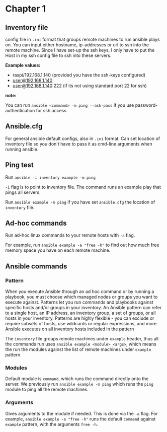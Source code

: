 # Chapter 1

## Inventory file

config file in `.ini` format that groups remote machines to run ansible plays on. You can input either hostname, ip-addresses or url to ssh into the remote machine. Since I have set-up the ssh keys, I only have to put the Host in my ssh config file to ssh into these servers.

**Example values:**

* raspi/192.168.1.140 (provided you have the ssh-keys configured)
* user@192.168.1.140
* user@192.168.1.140:222 (if its not using standard port 22 for ssh)

**note:**

You can run `ansible <command> -m ping --ask-pass` if you use password-authentication for ssh access

## Ansible.cfg

For general ansible default configs, also in `.ini` format. Can set location of inventory file so you don't have to pass it as cmd-line arguments when running ansible.

## Ping test

Run `ansible -i inventory example -m ping`

`-i` flag is to point to inventory file. The command runs an example play that pings all servers.

Run `ansible example -m ping` if you have set `ansible.cfg` the location of `inventory` file.

## Ad-hoc commands

Run ad-hoc linux commands to your remote hosts with `-a` flag.

For example, run `ansible example -a "free -h"` to find out how much free memory space you have on each remote machine.

## Ansible commands

### Pattern

When you execute Ansible through an ad hoc command or by running a playbook, you must choose which managed nodes or groups you want to execute against. Patterns let you run commands and playbooks against specific hosts and/or groups in your inventory. An Ansible pattern can refer to a single host, an IP address, an inventory group, a set of groups, or all hosts in your inventory. Patterns are highly flexible - you can exclude or require subsets of hosts, use wildcards or regular expressions, and more. Ansible executes on all inventory hosts included in the pattern

The `inventory` file groups remote machines under `example` header, thus all the commands run uses `ansible example <module> <args>`, which means the run the modules against the list of remote machines under `example` pattern.

### Modules

Default module is `command`, which runs the command directly onto the server. We previously run `ansible example -m ping` which runs the `ping` module to ping all the remote machines.

### Arguments

Gives arguments to the module if needed. This is done via the `-a` flag. For example, `ansible example -a "free -h"` runs the default `command` against `example` pattern, with the arguments `free -h`.
